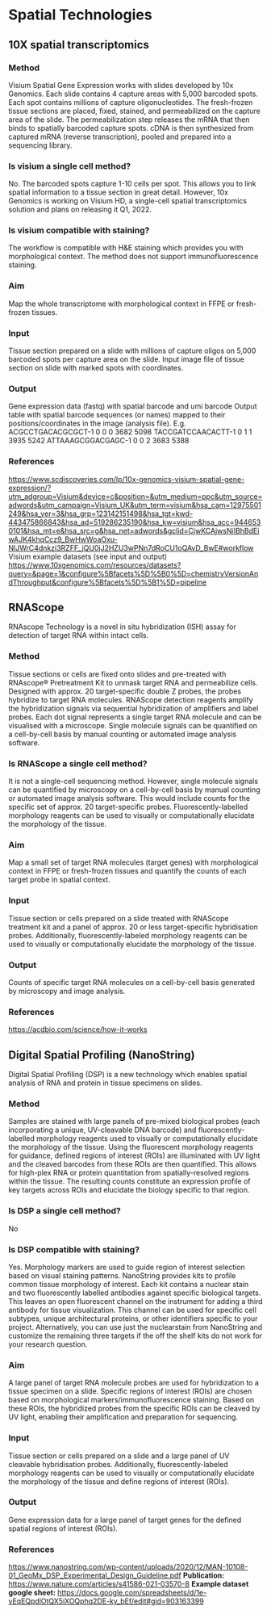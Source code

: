 # Spatial Technologies

## 10X spatial transcriptomics

### Method

Visium Spatial Gene Expression works with slides developed by 10x Genomics. Each slide contains 4 capture areas with 5,000 barcoded spots. Each spot contains millions of capture oligonucleotides. The fresh-frozen tissue sections are placed, fixed, stained, and permeabilized on the capture area of the slide. The permeabilization step releases the mRNA that then binds to spatially barcoded capture spots. cDNA is then synthesized from captured mRNA (reverse transcription), pooled and prepared into a sequencing library.

### Is visium a single cell method?

No. The barcoded spots capture 1-10 cells per spot. This allows you to link spatial information to a tissue section in great detail. However, 10x Genomics is working on Visium HD, a single-cell spatial transcriptomics solution and plans on releasing it Q1, 2022.

### Is visium compatible with staining?

The workflow is compatible with H&E staining which provides you with morphological context. The method does not support immunofluorescence staining.

### Aim

Map the whole transcriptome with morphological context in FFPE or fresh-frozen tissues.

### Input

Tissue section prepared on a slide with millions of capture oligos on 5,000 barcoded spots per capture area on the slide.
Input image file of tissue section on slide with marked spots with coordinates.

### Output

Gene expression data (fastq) with spatial barcode and umi barcode
Output table with spatial barcode sequences (or names) mapped to their positions/coordinates in the image (analysis file).
E.g.
ACGCCTGACACGCGCT-1	0	0	0	3682	5098
TACCGATCCAACACTT-1	0	1	1	3935	5242
ATTAAAGCGGACGAGC-1	0	0	2	3683	5388

### References

https://www.scdiscoveries.com/lp/10x-genomics-visium-spatial-gene-expression/?utm_adgroup=Visium&device=c&position=&utm_medium=ppc&utm_source=adwords&utm_campaign=Visium_UK&utm_term=visium&hsa_cam=12975501249&hsa_ver=3&hsa_grp=123142151498&hsa_tgt=kwd-443475866843&hsa_ad=519286235190&hsa_kw=visium&hsa_acc=9446530101&hsa_mt=e&hsa_src=g&hsa_net=adwords&gclid=CjwKCAjwsNiIBhBdEiwAJK4khqCcz9_BwHwWoaOxu-NlJWrC4dnkzi3RZFF_jQU0jJ2HZU3wPNn7dRoCU1oQAvD_BwE#workflow
Visium example datasets (see input and output) https://www.10xgenomics.com/resources/datasets?query=&page=1&configure%5Bfacets%5D%5B0%5D=chemistryVersionAndThroughput&configure%5Bfacets%5D%5B1%5D=pipeline

## **RNAScope**

RNAscope Technology is a novel in situ hybridization (ISH) assay for detection of target RNA within intact cells.

### Method

Tissue sections or cells are fixed onto slides and pre-treated with RNAscope® Pretreatment Kit to unmask target RNA and permeabilize cells. Designed with approx. 20 target-specific double Z probes, the probes hybridize to target RNA molecules. RNAScope detection reagents amplify the  hybridization signals via sequential hybridization of amplifiers and label probes. Each dot signal represents a single target RNA molecule and can be visualised with a microscope. Single molecule signals can be quantified on a cell-by-cell basis by manual counting or automated image analysis software.

### Is RNAScope a single cell method?

It is not a single-cell sequencing method. However, single molecule signals can be quantified by microscopy on a cell-by-cell basis by manual counting or automated image analysis software. This would include counts for the specific set of approx. 20 target-specific probes. Fluorescently-labelled morphology reagents can be used to visually or computationally elucidate the morphology of the tissue.

### Aim
Map a small set of target RNA molecules (target genes) with morphological context in FFPE or fresh-frozen tissues and quantify the counts of each target probe in spatial context.

### Input
Tissue section or cells prepared on a slide treated with RNAScope treatment kit and a panel of approx. 20 or less target-specific hybridisation probes. Additionally, fluorescently-labeled morphology reagents can be used to visually or computationally elucidate the morphology of the tissue.

### Output
Counts of specific target RNA molecules on a cell-by-cell basis generated by microscopy and image analysis.

### References
https://acdbio.com/science/how-it-works

## Digital Spatial Profiling (NanoString)

Digital Spatial Profiling (DSP) is a new technology which enables spatial analysis of RNA and protein in tissue specimens on slides.

### Method

Samples are stained with large panels of pre-mixed biological probes (each incorporating a unique, UV-cleavable DNA barcode) and fluorescently-labelled morphology reagents used to visually or computationally elucidate the morphology of the tissue. Using the fluorescent morphology reagents for guidance, defined regions of interest (ROIs) are illuminated with UV light and the cleaved barcodes from these ROIs are then quantified. This allows for high-plex RNA or protein quantitation from spatially-resolved regions within the tissue. The resulting counts constitute an expression profile of key targets across ROIs and elucidate the biology specific to that region. 

### Is DSP a single cell method?

No

### Is DSP compatible with staining?

Yes. Morphology markers are used to guide region of interest selection based on visual staining patterns. NanoString provides kits to profile common tissue morphology of interest. Each kit contains a nuclear stain and two fluorescently labelled antibodies against specific biological targets. This leaves an open fluorescent channel on the instrument for adding a third antibody for tissue visualization. This channel can be used for specific cell subtypes, unique architectural proteins, or other identifiers specific to your project. Alternatively, you can use just the nuclearstain from NanoString and customize the remaining three targets if the off the shelf kits do not work for your research question.

### Aim

A large panel of target RNA molecule probes are used for hybridization to a tissue specimen on a slide. Specific regions of interest (ROIs) are chosen based on morphological markers/immunofluorescence staining. Based on these ROIs, the hybridized probes from the specific ROIs can be cleaved by UV light, enabling their amplification and preparation for sequencing.

### Input

Tissue section or cells prepared on a slide and a large panel of UV cleavable hybridisation probes. Additionally, fluorescently-labeled morphology reagents can be used to visually or computationally elucidate the morphology of the tissue and define regions of interest (ROIs).

### Output

Gene expression data for a large panel of target genes for the defined spatial regions of interest (ROIs).

### References

https://www.nanostring.com/wp-content/uploads/2020/12/MAN-10108-01_GeoMx_DSP_Experimental_Design_Guideline.pdf
**Publication:** https://www.nature.com/articles/s41586-021-03570-8
**Example dataset google sheet:** https://docs.google.com/spreadsheets/d/1e-vEqEQpdlOtQX5iXOQphq2DE-ky_bEf/edit#gid=903163399
